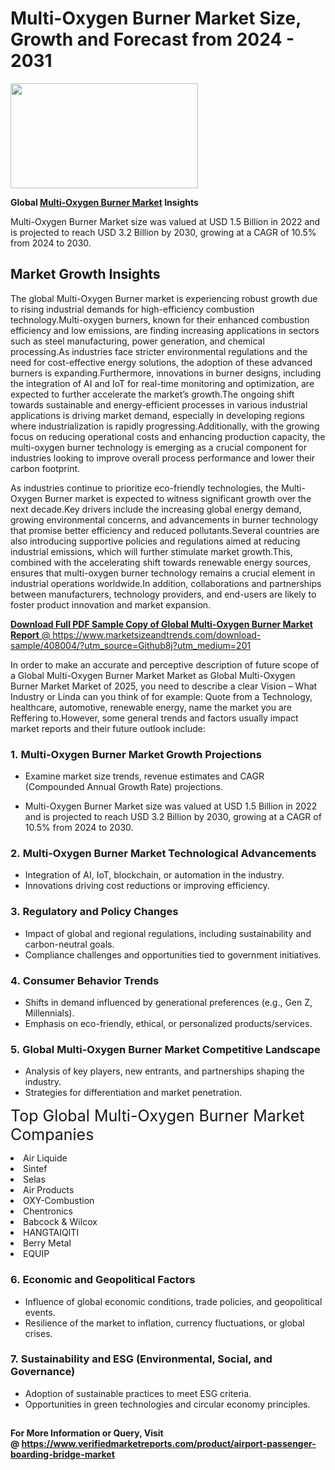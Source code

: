 <H1>Multi-Oxygen Burner Market Size, Growth and Forecast from 2024 - 2031</H1><img class="aligncenter size-medium wp-image-584254" src="https://thirdeyenews.in/wp-content/uploads/2024/09/Global-Market-Research-300x168.jpeg" alt="" width="300" height="168" /><p><strong>Global&nbsp;<a href="https://www.marketsizeandtrends.com/download-sample/408004/?utm_source=Github8j?utm_medium=201">Multi-Oxygen Burner Market</a> Insights</strong></p><p>Multi-Oxygen Burner Market size was valued at USD 1.5 Billion in 2022 and is projected to reach USD 3.2 Billion by 2030, growing at a CAGR of 10.5% from 2024 to 2030.</p><p><h2>Market Growth Insights</h2> <p>The global Multi-Oxygen Burner market is experiencing robust growth due to rising industrial demands for high-efficiency combustion technology.Multi-oxygen burners, known for their enhanced combustion efficiency and low emissions, are finding increasing applications in sectors such as steel manufacturing, power generation, and chemical processing.As industries face stricter environmental regulations and the need for cost-effective energy solutions, the adoption of these advanced burners is expanding.Furthermore, innovations in burner designs, including the integration of AI and IoT for real-time monitoring and optimization, are expected to further accelerate the market’s growth.The ongoing shift towards sustainable and energy-efficient processes in various industrial applications is driving market demand, especially in developing regions where industrialization is rapidly progressing.Additionally, with the growing focus on reducing operational costs and enhancing production capacity, the multi-oxygen burner technology is emerging as a crucial component for industries looking to improve overall process performance and lower their carbon footprint.</p> <p><a href="#"></a></p> <p>As industries continue to prioritize eco-friendly technologies, the Multi-Oxygen Burner market is expected to witness significant growth over the next decade.Key drivers include the increasing global energy demand, growing environmental concerns, and advancements in burner technology that promise better efficiency and reduced pollutants.Several countries are also introducing supportive policies and regulations aimed at reducing industrial emissions, which will further stimulate market growth.This, combined with the accelerating shift towards renewable energy sources, ensures that multi-oxygen burner technology remains a crucial element in industrial operations worldwide.In addition, collaborations and partnerships between manufacturers, technology providers, and end-users are likely to foster product innovation and market expansion.</p> <p><a href="#"></p><p><span class=""><strong>Download Full PDF Sample Copy of Global Multi-Oxygen Burner Market Report</strong> @ <a href="https://www.marketsizeandtrends.com/download-sample/408004/?utm_source=Github8j?utm_medium=201" target="_blank">https://www.marketsizeandtrends.com/download-sample/408004/?utm_source=Github8j?utm_medium=201</a></span></p><p>In order to make an accurate and perceptive description of future scope of a Global&nbsp;Multi-Oxygen Burner Market Market as Global&nbsp;Multi-Oxygen Burner Market Market of 2025, you need to describe a clear Vision &ndash; What Industry or Linda can you think of for example: Quote from a Technology, healthcare, automotive, renewable energy, name the market you are Reffering to.However, some general trends and factors usually impact market reports and their future outlook include:</p><h3>1.&nbsp;<strong>Multi-Oxygen Burner Market Growth Projections</strong></h3><ul><li>Examine market size trends, revenue estimates and CAGR (Compounded Annual Growth Rate) projections.</li><li><p>Multi-Oxygen Burner Market size was valued at USD 1.5 Billion in 2022 and is projected to reach USD 3.2 Billion by 2030, growing at a CAGR of 10.5% from 2024 to 2030.</p></li></ul><h3>2.&nbsp;<strong>Multi-Oxygen Burner Market Technological Advancements</strong></h3><ul><li>Integration of AI, IoT, blockchain, or automation in the industry.</li><li>Innovations driving cost reductions or improving efficiency.</li></ul><h3>3.&nbsp;<strong>Regulatory and Policy Changes</strong></h3><ul><li>Impact of global and regional regulations, including sustainability and carbon-neutral goals.</li><li>Compliance challenges and opportunities tied to government initiatives.</li></ul><h3>4.&nbsp;<strong>Consumer Behavior Trends</strong></h3><ul><li>Shifts in demand influenced by generational preferences (e.g., Gen Z, Millennials).</li><li>Emphasis on eco-friendly, ethical, or personalized products/services.</li></ul><h3>5.&nbsp;<strong>Global Multi-Oxygen Burner Market Competitive Landscape</strong></h3><ul><li>Analysis of key players, new entrants, and partnerships shaping the industry.</li><li>Strategies for differentiation and market penetration.</li></ul><p data-pm-slice="1 1 []"><span style="color: inherit; font-family: inherit; font-size: 25px;">Top Global Multi-Oxygen Burner Market Companies</span></p><div class="" data-test-id=""><p><li>Air Liquide</li><li> Sintef</li><li> Selas</li><li> Air Products</li><li> OXY-Combustion</li><li> Chentronics</li><li> Babcock & Wilcox</li><li> HANGTAIQITI</li><li> Berry Metal</li><li> EQUIP</li></p></div><h3>6.&nbsp;<strong>Economic and Geopolitical Factors</strong></h3><ul><li>Influence of global economic conditions, trade policies, and geopolitical events.</li><li>Resilience of the market to inflation, currency fluctuations, or global crises.</li></ul><h3>7.&nbsp;<strong>Sustainability and ESG (Environmental, Social, and Governance)</strong></h3><ul><li>Adoption of sustainable practices to meet ESG criteria.</li><li>Opportunities in green technologies and circular economy principles.</li></ul><h2><strong style="font-size: 14px;">For More Information or Query, Visit @&nbsp;</strong><a style="background-color: #ffffff; font-size: 14px;" href="https://www.marketsizeandtrends.com/report/multi-oxygen-burner-market/" target="_blank">https://www.verifiedmarketreports.com/product/airport-passenger-boarding-bridge-market</a></h2>